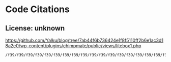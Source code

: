 # Code Citations

## License: unknown
https://github.com/Yalku/blog/tree/7ab44f6b736424e1f8f5110ff2b6e1ac3d18a2e0/wp-content/plugins/chimpmate/public/views/litebox1.php

```
/f39/f39/f39/f39/f39/f39/f39/f39/f39/f39/f39/f39/f39/f39/f39/f39/f39/f39/f39/f39/f39/f39/f39/f39/f39/f39/f39/
```

